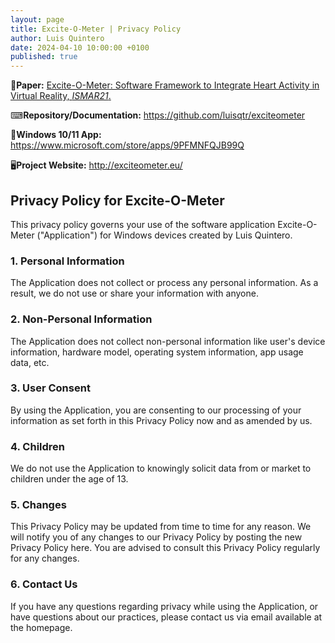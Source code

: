 ```yaml
---
layout: page
title: Excite-O-Meter | Privacy Policy
author: Luis Quintero
date: 2024-04-10 10:00:00 +0100
published: true
---
```


📃**Paper:** [Excite-O-Meter: Software Framework to Integrate Heart Activity in Virtual Reality, *ISMAR21*.](https://doi.org/10.1109/ISMAR52148.2021.00052)

⌨**Repository/Documentation:** <https://github.com/luisqtr/exciteometer>

📱**Windows 10/11 App:** <https://www.microsoft.com/store/apps/9PFMNFQJB99Q>

🖥**Project Website:** <http://exciteometer.eu/>

## Privacy Policy for Excite-O-Meter

This privacy policy governs your use of the software application Excite-O-Meter ("Application") for Windows devices created by Luis Quintero.

### 1. Personal Information

The Application does not collect or process any personal information. As a result, we do not use or share your information with anyone.

### 2. Non-Personal Information

The Application does not collect non-personal information like user's device information, hardware model, operating system information, app usage data, etc.

### 3. User Consent

By using the Application, you are consenting to our processing of your information as set forth in this Privacy Policy now and as amended by us.

### 4. Children

We do not use the Application to knowingly solicit data from or market to children under the age of 13.

### 5. Changes

This Privacy Policy may be updated from time to time for any reason. We will notify you of any changes to our Privacy Policy by posting the new Privacy Policy here. You are advised to consult this Privacy Policy regularly for any changes.

### 6. Contact Us

If you have any questions regarding privacy while using the Application, or have questions about our practices, please contact us via email available at the homepage.

